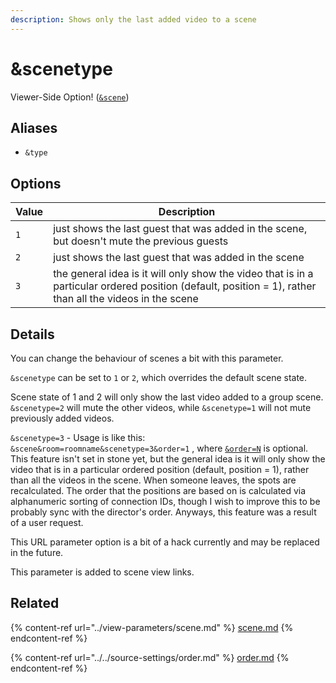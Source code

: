 ```yaml
---
description: Shows only the last added video to a scene
---
```


# \&scenetype

Viewer-Side Option! ([`&scene`](../view-parameters/scene.md))

## Aliases

* `&type`

## Options

| Value | Description                                                                                                                                               |
| ----- | --------------------------------------------------------------------------------------------------------------------------------------------------------- |
| `1`   | just shows the last guest that was added in the scene, but doesn't mute the previous guests                                                               |
| `2`   | just shows the last guest that was added in the scene                                                                                                     |
| `3`   | the general idea is it will only show the video that is in a particular ordered position (default, position = 1), rather than all the videos in the scene |

## Details

You can change the behaviour of scenes a bit with this parameter.

`&scenetype` can be set to `1` or `2`, which overrides the default scene state.

Scene state of 1 and 2 will only show the last video added to a group scene. `&scenetype=2` will mute the other videos, while `&scenetype=1` will not mute previously added videos.

`&scenetype=3` - Usage is like this: `&scene&room=roomname&scenetype=3&order=1` , where [`&order=N`](../../source-settings/order.md) is optional. This feature isn't set in stone yet, but the general idea is it will only show the video that is in a particular ordered position (default, position = 1), rather than all the videos in the scene. When someone leaves, the spots are recalculated. The order that the positions are based on is calculated via alphanumeric sorting of connection IDs, though I wish to improve this to be probably sync with the director's order. Anyways, this feature was a result of a user request.

This URL parameter option is a bit of a hack currently and may be replaced in the future.

This parameter is added to scene view links.

## Related

{% content-ref url="../view-parameters/scene.md" %}
[scene.md](../view-parameters/scene.md)
{% endcontent-ref %}

{% content-ref url="../../source-settings/order.md" %}
[order.md](../../source-settings/order.md)
{% endcontent-ref %}
